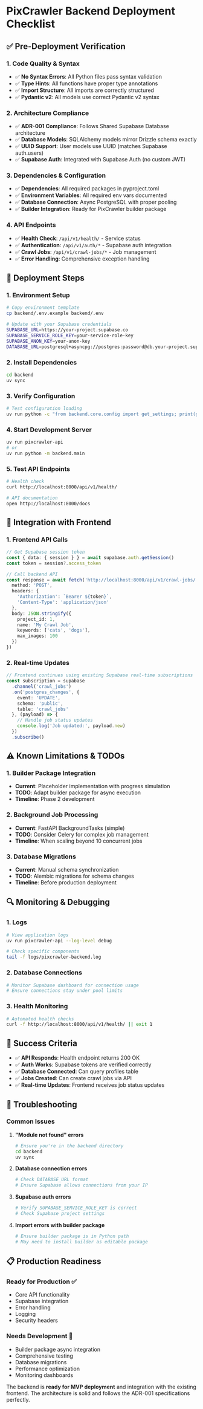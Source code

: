 # PixCrawler Backend Deployment Checklist

## ✅ Pre-Deployment Verification

### 1. Code Quality & Syntax
- ✅ **No Syntax Errors**: All Python files pass syntax validation
- ✅ **Type Hints**: All functions have proper type annotations
- ✅ **Import Structure**: All imports are correctly structured
- ✅ **Pydantic v2**: All models use correct Pydantic v2 syntax

### 2. Architecture Compliance
- ✅ **ADR-001 Compliance**: Follows Shared Supabase Database architecture
- ✅ **Database Models**: SQLAlchemy models mirror Drizzle schema exactly
- ✅ **UUID Support**: User models use UUID (matches Supabase auth.users)
- ✅ **Supabase Auth**: Integrated with Supabase Auth (no custom JWT)

### 3. Dependencies & Configuration
- ✅ **Dependencies**: All required packages in pyproject.toml
- ✅ **Environment Variables**: All required env vars documented
- ✅ **Database Connection**: Async PostgreSQL with proper pooling
- ✅ **Builder Integration**: Ready for PixCrawler builder package

### 4. API Endpoints
- ✅ **Health Check**: `/api/v1/health/` - Service status
- ✅ **Authentication**: `/api/v1/auth/*` - Supabase auth integration
- ✅ **Crawl Jobs**: `/api/v1/crawl-jobs/*` - Job management
- ✅ **Error Handling**: Comprehensive exception handling

## 🚀 Deployment Steps

### 1. Environment Setup
```bash
# Copy environment template
cp backend/.env.example backend/.env

# Update with your Supabase credentials
SUPABASE_URL=https://your-project.supabase.co
SUPABASE_SERVICE_ROLE_KEY=your-service-role-key
SUPABASE_ANON_KEY=your-anon-key
DATABASE_URL=postgresql+asyncpg://postgres:password@db.your-project.supabase.co:5432/postgres
```

### 2. Install Dependencies
```bash
cd backend
uv sync
```

### 3. Verify Configuration
```bash
# Test configuration loading
uv run python -c "from backend.core.config import get_settings; print(get_settings().supabase_url)"
```

### 4. Start Development Server
```bash
uv run pixcrawler-api
# or
uv run python -m backend.main
```

### 5. Test API Endpoints
```bash
# Health check
curl http://localhost:8000/api/v1/health/

# API documentation
open http://localhost:8000/docs
```

## 🔧 Integration with Frontend

### 1. Frontend API Calls
```typescript
// Get Supabase session token
const { data: { session } } = await supabase.auth.getSession()
const token = session?.access_token

// Call backend API
const response = await fetch('http://localhost:8000/api/v1/crawl-jobs/', {
  method: 'POST',
  headers: {
    'Authorization': `Bearer ${token}`,
    'Content-Type': 'application/json'
  },
  body: JSON.stringify({
    project_id: 1,
    name: 'My Crawl Job',
    keywords: ['cats', 'dogs'],
    max_images: 100
  })
})
```

### 2. Real-time Updates
```typescript
// Frontend continues using existing Supabase real-time subscriptions
const subscription = supabase
  .channel('crawl_jobs')
  .on('postgres_changes', {
    event: 'UPDATE',
    schema: 'public',
    table: 'crawl_jobs'
  }, (payload) => {
    // Handle job status updates
    console.log('Job updated:', payload.new)
  })
  .subscribe()
```

## ⚠️ Known Limitations & TODOs

### 1. Builder Package Integration
- **Current**: Placeholder implementation with progress simulation
- **TODO**: Adapt builder package for async execution
- **Timeline**: Phase 2 development

### 2. Background Job Processing
- **Current**: FastAPI BackgroundTasks (simple)
- **TODO**: Consider Celery for complex job management
- **Timeline**: When scaling beyond 10 concurrent jobs

### 3. Database Migrations
- **Current**: Manual schema synchronization
- **TODO**: Alembic migrations for schema changes
- **Timeline**: Before production deployment

## 🔍 Monitoring & Debugging

### 1. Logs
```bash
# View application logs
uv run pixcrawler-api --log-level debug

# Check specific components
tail -f logs/pixcrawler-backend.log
```

### 2. Database Connections
```bash
# Monitor Supabase dashboard for connection usage
# Ensure connections stay under pool limits
```

### 3. Health Monitoring
```bash
# Automated health checks
curl -f http://localhost:8000/api/v1/health/ || exit 1
```

## 🎯 Success Criteria

- ✅ **API Responds**: Health endpoint returns 200 OK
- ✅ **Auth Works**: Supabase tokens are verified correctly
- ✅ **Database Connected**: Can query profiles table
- ✅ **Jobs Created**: Can create crawl jobs via API
- ✅ **Real-time Updates**: Frontend receives job status updates

## 🚨 Troubleshooting

### Common Issues

1. **"Module not found" errors**
   ```bash
   # Ensure you're in the backend directory
   cd backend
   uv sync
   ```

2. **Database connection errors**
   ```bash
   # Check DATABASE_URL format
   # Ensure Supabase allows connections from your IP
   ```

3. **Supabase auth errors**
   ```bash
   # Verify SUPABASE_SERVICE_ROLE_KEY is correct
   # Check Supabase project settings
   ```

4. **Import errors with builder package**
   ```bash
   # Ensure builder package is in Python path
   # May need to install builder as editable package
   ```

## 📋 Production Readiness

### Ready for Production ✅
- Core API functionality
- Supabase integration
- Error handling
- Logging
- Security headers

### Needs Development 🔄
- Builder package async integration
- Comprehensive testing
- Database migrations
- Performance optimization
- Monitoring dashboards

The backend is **ready for MVP deployment** and integration with the existing frontend. The architecture is solid and follows the ADR-001 specifications perfectly.
